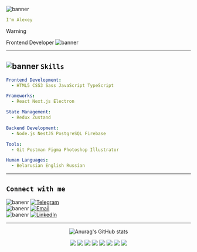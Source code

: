 ![banner](https://github.com/SheeetFace/SheeetFace/assets/93317676/a74188f9-9cdd-4da3-8545-00860fc5548a)

```yaml
I'm Alexey
```

> [!WARNING] 
 Frontend Developer ![banner](https://cdn.7tv.app/emote/01H9RQQ36800055V6MMTQDCTG8/1x.avif)

---

## ![banner](https://cdn.7tv.app/emote/01FYSFCB20000FQVENQBNM30Z4/1x.avif) ``` Skills ```
```yaml
Frontend Development:
  - HTML5 CSS3 Sass JavaScript TypeScript

Frameworks:
  - React Next.js Electron

State Management:
  - Redux Zustand

Backend Development:
  - Node.js NestJS PostgreSQL Firebase

Tools:
  - Git Postman Figma Photoshop Illustrator

Human Languages:
  - Belarusian English Russian
```


---
## ```Connect with me```

![banenr](https://cdn.7tv.app/emote/01FSNBAZ8G0007E5TN8YT2BHYM/1x.avif) [![Telegram](https://img.shields.io/badge/Telegram-2CA5E0?style=for-the-badge&logo=telegram&logoColor=white)](https://t.me/NoIDontThinkSo)  
![banenr](https://cdn.7tv.app/emote/01FSNBAZ8G0007E5TN8YT2BHYM/1x.avif) [![Email](https://img.shields.io/badge/Email-D14836?style=for-the-badge&logo=gmail&logoColor=white)](mailto:sheeetface333@gmail.com)                
 ![banenr](https://cdn.7tv.app/emote/01FSNBAZ8G0007E5TN8YT2BHYM/1x.avif) [![LinkedIn](https://img.shields.io/badge/LinkedIn-0077B5?style=for-the-badge&logo=linkedin&logoColor=white)](https://www.linkedin.com/in/aleksey-basenko333/)


---

<div align="center"> 
    
![Anurag's GitHub stats](https://github-readme-stats.vercel.app/api?username=SheeetFace&theme=gotham&show_icons=true)

</div>

 <div align="center"> 
  <img  src='https://cdn.7tv.app/emote/01H52KM0N80007EF6CVDRC2BYM/1x.avif'>
  <img  src='https://cdn.7tv.app/emote/01G2P9K2B8000BQDJ6KT43J8P6/1x.avif'>
  <img  src='https://cdn.7tv.app/emote/01J62J27PG0001EVC269JTA78H/1x.avif'>
  <img  src='https://cdn.7tv.app/emote/01G0M9WBQ80001Q6MTS9XCTFPJ/1x.avif'>
  <img  src='https://cdn.7tv.app/emote/01HCDJFF6R000B78KRZZ462BDE/1x.avif'>
  <img  src='https://cdn.7tv.app/emote/01HJ5G397G00057YGA602TZ76T/1x.avif'>
  <img  src='https://cdn.7tv.app/emote/01G0D1XR98000BNDCWZMDRQC95/1x.avif'>
  <img  src='https://cdn.7tv.app/emote/01GVSQ8JEG0006Q11WQ2KG0FQS/1x.avif'>

    
  
<div/>
